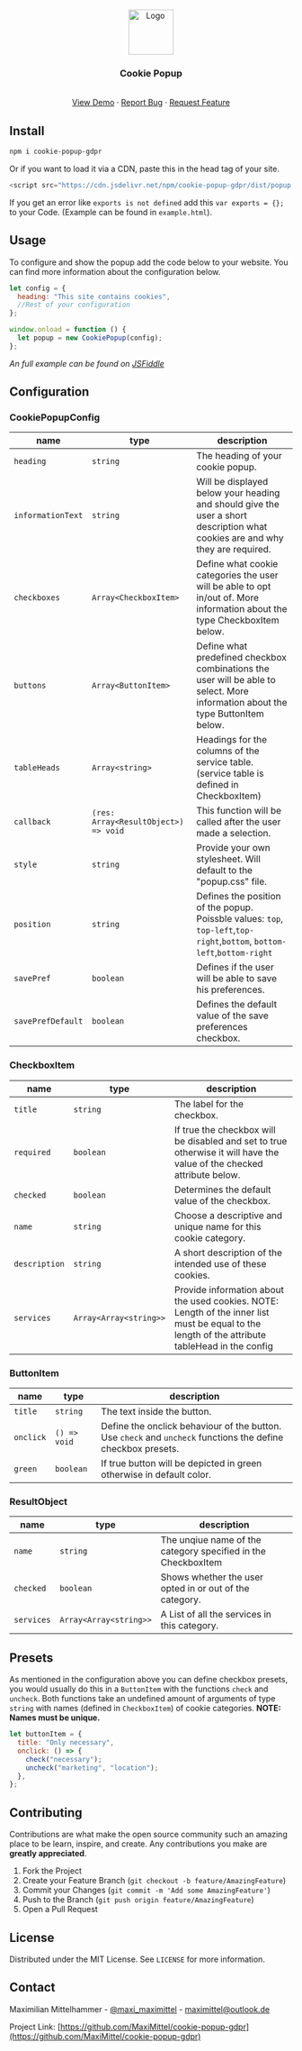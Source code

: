 <!-- PROJECT LOGO -->
<br />
<p align="center">
  <a href="https://github.com/MaxiMittel/cookie-popup-gdpr">
    <img src="icon.png" alt="Logo" height="80">
  </a>
  <h3 align="center">Cookie Popup</h3>

  <p align="center">
    <br />
    <a href="https://jsfiddle.net/MaxiMittel/uavrwmdc">View Demo</a>
    ·
    <a href="https://github.com/MaxiMittel/cookie-popup-gdpr/issues">Report Bug</a>
    ·
    <a href="https://github.com/MaxiMittel/cookie-popup-gdpr/issues">Request Feature</a>
  </p>
</p>

## Install

```sh
npm i cookie-popup-gdpr
```

Or if you want to load it via a CDN, paste this in the head tag of your site.

```js
<script src="https://cdn.jsdelivr.net/npm/cookie-popup-gdpr/dist/popup.min.js"></script>
```

If you get an error like `exports is not defined` add this `var exports = {};` to your Code. (Example can be found in `example.html`).

<!-- USAGE EXAMPLES -->

## Usage

To configure and show the popup add the code below to your website. You can find more information about the configuration below.

```js
let config = {
  heading: "This site contains cookies",
  //Rest of your configuration
};

window.onload = function () {
  let popup = new CookiePopup(config);
};
```

_An full example can be found on [JSFiddle](https://jsfiddle.net/MaxiMittel/uavrwmdc/)_

<!-- CONTRIBUTING -->

## Configuration

### CookiePopupConfig

| name              | type                                 | description                                                                                                                     |
| ----------------- | ------------------------------------ | ------------------------------------------------------------------------------------------------------------------------------- |
| `heading`         | `string`                             | The heading of your cookie popup.                                                                                               |
| `informationText` | `string`                             | Will be displayed below your heading and should give the user a short description what cookies are and why they are required.   |
| `checkboxes`      | `Array<CheckboxItem> `               | Define what cookie categories the user will be able to opt in/out of. More information about the type CheckboxItem below.       |
| `buttons`         | `Array<ButtonItem>`                  | Define what predefined checkbox combinations the user will be able to select. More information about the type ButtonItem below. |
| `tableHeads`      | `Array<string>`                      | Headings for the columns of the service table. (service table is defined in CheckboxItem)                                       |
| `callback`        | `(res: Array<ResultObject>) => void` | This function will be called after the user made a selection.                                                                   |
| `style`           | `string`                             | Provide your own stylesheet. Will default to the "popup.css" file.                                                              |
| `position`        | `string`                             | Defines the position of the popup. Poissble values: `top`, `top-left`,`top-right`,`bottom`, `bottom-left`,`bottom-right`        |
| `savePref`        | `boolean`                            | Defines if the user will be able to save his preferences.                                                                       |
| `savePrefDefault` | `boolean`                            | Defines the default value of the save preferences checkbox.                                                                     |

### CheckboxItem

| name          | type                   | description                                                                                                                                     |
| ------------- | ---------------------- | ----------------------------------------------------------------------------------------------------------------------------------------------- |
| `title`       | `string`               | The label for the checkbox.                                                                                                                     |
| `required`    | `boolean`              | If true the checkbox will be disabled and set to true otherwise it will have the value of the checked attribute below.                          |
| `checked`     | `boolean`              | Determines the default value of the checkbox.                                                                                                   |
| `name`        | `string`               | Choose a descriptive and unique name for this cookie category.                                                                                  |
| `description` | `string`               | A short description of the intended use of these cookies.                                                                                       |
| `services`    | `Array<Array<string>>` | Provide information about the used cookies. NOTE: Length of the inner list must be equal to the length of the attribute tableHead in the config |

### ButtonItem

| name      | type         | description                                                                                                  |
| --------- | ------------ | ------------------------------------------------------------------------------------------------------------ |
| `title`   | `string`     | The text inside the button.                                                                                  |
| `onclick` | `() => void` | Define the onclick behaviour of the button. Use `check` and `uncheck` functions the define checkbox presets. |
| `green`   | `boolean`    | If true button will be depicted in green otherwise in default color.                                         |

### ResultObject

| name       | type                   | description                                                   |
| ---------- | ---------------------- | ------------------------------------------------------------- |
| `name`     | `string`               | The unqiue name of the category specified in the CheckboxItem |
| `checked`  | `boolean`              | Shows whether the user opted in or out of the category.       |
| `services` | `Array<Array<string>>` | A List of all the services in this category.                  |

<!-- OTHER FUNCTIONS -->

## Presets

As mentioned in the configuration above you can define checkbox presets, you would usually do this in a `ButtonItem` with the functions `check` and `uncheck`. Both functions take an undefined amount of arguments of type `string` with names (defined in `CheckboxItem`) of cookie categories. **NOTE: Names must be unique.**

```js
let buttonItem = {
  title: "Only necessary",
  onclick: () => {
    check("necessary");
    uncheck("marketing", "location");
  },
};
```

<!-- CONTRIBUTING -->

## Contributing

Contributions are what make the open source community such an amazing place to be learn, inspire, and create. Any contributions you make are **greatly appreciated**.

1. Fork the Project
2. Create your Feature Branch (`git checkout -b feature/AmazingFeature`)
3. Commit your Changes (`git commit -m 'Add some AmazingFeature'`)
4. Push to the Branch (`git push origin feature/AmazingFeature`)
5. Open a Pull Request

<!-- LICENSE -->

## License

Distributed under the MIT License. See `LICENSE` for more information.

<!-- CONTACT -->

## Contact

Maximilian Mittelhammer - [@maxi_maximittel](https://twitter.com/maxi_maximittel) - maximittel@outlook.de

Project Link: [https://github.com/MaxiMittel/cookie-popup-gdpr](https://github.com/MaxiMittel/cookie-popup-gdpr)
